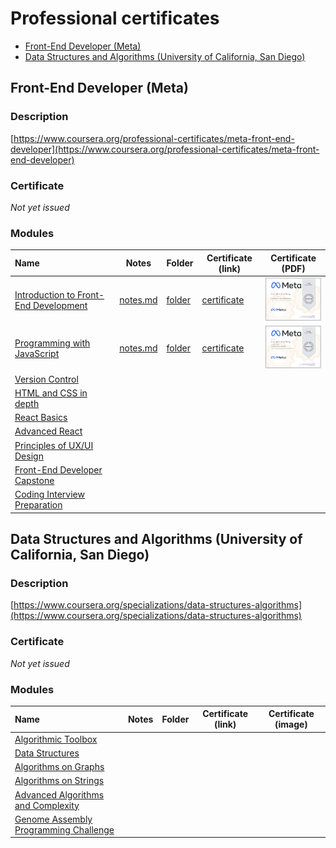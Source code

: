 <!-- omit in toc -->
# Professional certificates

- [Front-End Developer (Meta)](#front-end-developer-meta)
- [Data Structures and Algorithms (University of California, San Diego)](#data-structures-and-algorithms-university-of-california-san-diego)

## Front-End Developer (Meta)

<!-- omit in toc -->
### Description

[https://www.coursera.org/professional-certificates/meta-front-end-developer](https://www.coursera.org/professional-certificates/meta-front-end-developer)

<!-- omit in toc -->
### Certificate

*Not yet issued*

<!-- omit in toc -->
### Modules

| Name                                                                                                          | Notes                                                                                                                                         | Folder                                                                                                                             | Certificate (link)                                                                   | Certificate (PDF)                                                                                                                                                                                                                                                            |
| :------------------------------------------------------------------------------------------------------------ | --------------------------------------------------------------------------------------------------------------------------------------------- | ---------------------------------------------------------------------------------------------------------------------------------- | ------------------------------------------------------------------------------------ | ------------------------------------------------------------------------------------------------------------------------------------------------------------------------------------------------------------------------------------------------------------------------------ |
| [Introduction to Front-End Development](https://www.coursera.org/learn/introduction-to-front-end-development) | [notes.md](https://github.com/thorlindberg/certificates/tree/main/Front-End%20Developer/Introduction%20to%20Front-End%20Development/notes.md) | [folder](https://github.com/thorlindberg/certificates/tree/main/Front-End%20Developer/Introduction%20to%20Front-End%20Development) | [certificate](https://www.coursera.org/account/accomplishments/records/65ENNUWMS2L3) | <a href="Front-End%20Developer/Introduction%20to%20Front-End%20Development/certificate.pdf"><img alt="Image of certificate for Introduction to Front-End Development" src="Front-End%20Developer/Introduction%20to%20Front-End%20Development/certificate.png" width="100"></a> |
| [Programming with JavaScript](https://www.coursera.org/learn/programming-with-javascript)                     | [notes.md](https://github.com/thorlindberg/certificates/tree/main/Front-End%20Developer/Programming%20with%20JavaScript/notes.md)             | [folder](https://github.com/thorlindberg/certificates/tree/main/Front-End%20Developer/Programming%20with%20JavaScript)             | [certificate](https://www.coursera.org/account/accomplishments/records/C649GETGFY22) | <a href="Front-End%20Developer/Programming%20with%20JavaScript/certificate.pdf"><img alt="Image of certificate for Programming with JavaScript" src="Front-End%20Developer/Programming%20with%20JavaScript/certificate.png" width="100"></a>                                   |
| [Version Control](https://www.coursera.org/learn/introduction-to-version-control)                             |                                                                                                                                               |                                                                                                                                    |                                                                                      |                                                                                                                                                                                                                                                                                |
| [HTML and CSS in depth](https://www.coursera.org/learn/html-and-css-in-depth)                                 |                                                                                                                                               |                                                                                                                                    |                                                                                      |                                                                                                                                                                                                                                                                                |
| [React Basics](https://www.coursera.org/learn/react-basics)                                                   |                                                                                                                                               |                                                                                                                                    |                                                                                      |                                                                                                                                                                                                                                                                                |
| [Advanced React](https://www.coursera.org/learn/advanced-react)                                               |                                                                                                                                               |                                                                                                                                    |                                                                                      |                                                                                                                                                                                                                                                                                |
| [Principles of UX/UI Design](https://www.coursera.org/learn/principles-of-ux-ui-design)                       |                                                                                                                                               |                                                                                                                                    |                                                                                      |                                                                                                                                                                                                                                                                                |
| [Front-End Developer Capstone](https://www.coursera.org/learn/meta-front-end-developer-capstone)              |                                                                                                                                               |                                                                                                                                    |                                                                                      |                                                                                                                                                                                                                                                                                |
| [Coding Interview Preparation](https://www.coursera.org/learn/coding-interview-preparation)                   |                                                                                                                                               |                                                                                                                                    |                                                                                      |                                                                                                                                                                                                                                                                                |

## Data Structures and Algorithms (University of California, San Diego)

<!-- omit in toc -->
### Description

[https://www.coursera.org/specializations/data-structures-algorithms](https://www.coursera.org/specializations/data-structures-algorithms)

<!-- omit in toc -->
### Certificate

*Not yet issued*

<!-- omit in toc -->
### Modules

| Name                                                                                                    | Notes | Folder | Certificate (link) | Certificate (image) |
| :------------------------------------------------------------------------------------------------------ | ----- | ------ | ------------------ | ------------------- |
| [Algorithmic Toolbox](https://www.coursera.org/learn/algorithmic-toolbox)                               |       |        |                    |                     |
| [Data Structures](https://www.coursera.org/learn/data-structures)                                       |       |        |                    |                     |
| [Algorithms on Graphs](https://www.coursera.org/learn/algorithms-on-graphs)                             |       |        |                    |                     |
| [Algorithms on Strings](https://www.coursera.org/learn/algorithms-on-strings)                           |       |        |                    |                     |
| [Advanced Algorithms and Complexity](https://www.coursera.org/learn/advanced-algorithms-and-complexity) |       |        |                    |                     |
| [Genome Assembly Programming Challenge](https://www.coursera.org/learn/assembling-genomes)              |       |        |                    |                     |